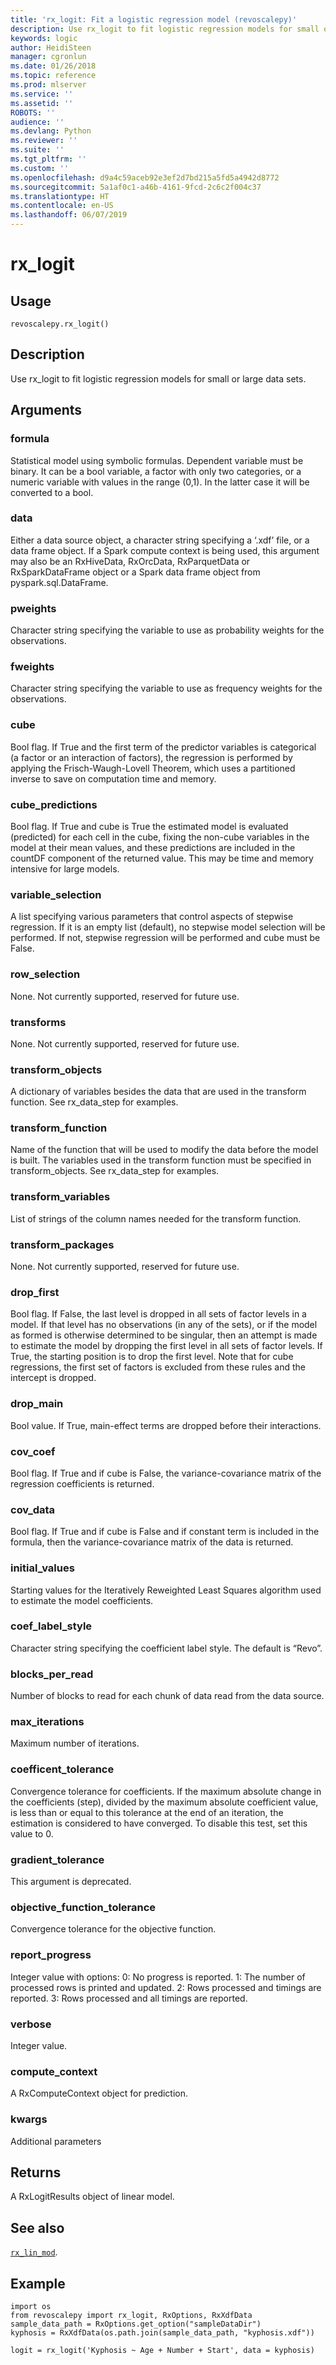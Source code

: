 ```yaml
---
title: 'rx_logit: Fit a logistic regression model (revoscalepy)'
description: Use rx_logit to fit logistic regression models for small or large data sets.
keywords: logic
author: HeidiSteen
manager: cgronlun
ms.date: 01/26/2018
ms.topic: reference
ms.prod: mlserver
ms.service: ''
ms.assetid: ''
ROBOTS: ''
audience: ''
ms.devlang: Python
ms.reviewer: ''
ms.suite: ''
ms.tgt_pltfrm: ''
ms.custom: ''
ms.openlocfilehash: d9a4c59aceb92e3ef2d7bd215a5fd5a4942d8772
ms.sourcegitcommit: 5a1af0c1-a46b-4161-9fcd-2c6c2f004c37
ms.translationtype: HT
ms.contentlocale: en-US
ms.lasthandoff: 06/07/2019
---
```

# <a name="rxlogit"></a>rx_logit


 


## <a name="usage"></a>Usage



```
revoscalepy.rx_logit()
```





## <a name="description"></a>Description

Use rx_logit to fit logistic regression models for small or large data sets.


## <a name="arguments"></a>Arguments


### <a name="formula"></a>formula

Statistical model using symbolic formulas. Dependent variable must be binary. It can be a bool variable, a factor with only two categories, or a numeric variable with values in the range (0,1). In the latter case it will be converted to a bool.


### <a name="data"></a>data

Either a data source object, a character string specifying a ‘.xdf’ file, or a data frame object.
If a Spark compute context is being used, this argument may also be an RxHiveData, RxOrcData, RxParquetData or RxSparkDataFrame object or a Spark data frame object from pyspark.sql.DataFrame.


### <a name="pweights"></a>pweights

Character string specifying the variable to use as probability weights for the observations.


### <a name="fweights"></a>fweights

Character string specifying the variable to use as frequency weights for the observations.


### <a name="cube"></a>cube

Bool flag. If True and the first term of the predictor variables is categorical (a factor or an interaction of factors), the regression is performed by applying the Frisch-Waugh-Lovell Theorem, which uses a partitioned inverse to save on computation time and memory.


### <a name="cubepredictions"></a>cube_predictions

Bool flag. If True and cube is True the estimated model is evaluated (predicted) for each cell in the cube, fixing the non-cube variables in the model at their mean values, and these predictions are included in the countDF component of the returned value. This may be time and memory intensive for large models.


### <a name="variableselection"></a>variable_selection

A list specifying various parameters that control aspects of stepwise regression. If it is an empty list (default), no stepwise model selection will be performed. If not, stepwise regression will be performed and cube must be False.


### <a name="rowselection"></a>row_selection

None. Not currently supported, reserved for future use.


### <a name="transforms"></a>transforms

None. Not currently supported, reserved for future use.


### <a name="transformobjects"></a>transform_objects

A dictionary of variables besides the data that are used in the transform function.
See rx_data_step for examples.


### <a name="transformfunction"></a>transform_function

Name of the function that will be used to modify the data before the model is built.
The variables used in the transform function must be specified in transform_objects.
See rx_data_step for examples.


### <a name="transformvariables"></a>transform_variables

List of strings of the column names needed for the transform function.


### <a name="transformpackages"></a>transform_packages

None. Not currently supported, reserved for future use.


### <a name="dropfirst"></a>drop_first

Bool flag. If False, the last level is dropped in all sets of factor levels in a model. If that level has no observations (in any of the sets), or if the model as formed is otherwise determined to be singular, then an attempt is made to estimate the model by dropping the first level in all sets of factor levels. If True, the starting position is to drop the first level. Note that for cube regressions, the first set of factors is excluded from these rules and the intercept is dropped.


### <a name="dropmain"></a>drop_main

Bool value. If True, main-effect terms are dropped before their interactions.


### <a name="covcoef"></a>cov_coef

Bool flag. If True and if cube is False, the variance-covariance matrix of the regression coefficients is returned.


### <a name="covdata"></a>cov_data

Bool flag. If True and if cube is False and if constant term is included in the formula, then the variance-covariance matrix of the data is returned.


### <a name="initialvalues"></a>initial_values

Starting values for the Iteratively Reweighted Least Squares algorithm used to estimate the model coefficients.


### <a name="coeflabelstyle"></a>coef_label_style

Character string specifying the coefficient label style.
The default is “Revo”.


### <a name="blocksperread"></a>blocks_per_read

Number of blocks to read for each chunk of data read from the data source.


### <a name="maxiterations"></a>max_iterations

Maximum number of iterations.


### <a name="coefficenttolerance"></a>coefficent_tolerance

Convergence tolerance for coefficients. If the maximum absolute change in the coefficients (step), divided by the maximum absolute coefficient value, is less than or equal to this tolerance at the end of an iteration, the estimation is considered to have converged. To disable this test, set this value to 0.


### <a name="gradienttolerance"></a>gradient_tolerance

This argument is deprecated.


### <a name="objectivefunctiontolerance"></a>objective_function_tolerance

Convergence tolerance for the objective function.


### <a name="reportprogress"></a>report_progress

Integer value with options: 0: No progress is reported.
1: The number of processed rows is printed and updated.
2: Rows processed and timings are reported.
3: Rows processed and all timings are reported.


### <a name="verbose"></a>verbose

Integer value.


### <a name="computecontext"></a>compute_context

A RxComputeContext object for prediction.


### <a name="kwargs"></a>kwargs

Additional parameters


## <a name="returns"></a>Returns

A RxLogitResults object of linear model.


## <a name="see-also"></a>See also

[`rx_lin_mod`](rx-lin-mod.md).


## <a name="example"></a>Example



```
import os
from revoscalepy import rx_logit, RxOptions, RxXdfData
sample_data_path = RxOptions.get_option("sampleDataDir")
kyphosis = RxXdfData(os.path.join(sample_data_path, "kyphosis.xdf"))

logit = rx_logit('Kyphosis ~ Age + Number + Start', data = kyphosis)
```

